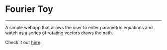 # Fourier Toy
------
A simple webapp that allows the user to enter parametric equations and watch as a series of rotating vectors draws the path.

Check it out [here](https://joek13.github.io/fourier-toy/).
